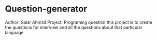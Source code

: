 # Question-generator
Author: Salar Ahmad
Project: Programing question
this project is to create the questions for interview and all the questions about  that particular language 
